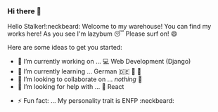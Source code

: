 ### Hi there 👋

<!--
**iftakharopu/iftakharopu** is a ✨ _special_ ✨ repository because its `README.md` (this file) appears on your GitHub profile. -->
Hello Stalker!:neckbeard: Welcome to my warehouse! You can find my works here! As you see I'm lazybum :sleeping:
Please surf on! :smile:

Here are some ideas to get you started:

- 🔭 I’m currently working on ... :computer: Web Development (Django)
- 🌱 I’m currently learning ... German :de: :book: :beer:
- 👯 I’m looking to collaborate on ... *nothing* :notebook_with_decorative_cover:
- 🤔 I’m looking for help with ... :iphone: React
<!-- - 💬 Ask me about ...
- 📫 How to reach me: ... iftakharopu27@gmail.com
- 😄 Pronouns: ... ef-tae-kh-ar--o-pu :penguin: -->
- ⚡ Fun fact: ... My personality trait is ENFP :neckbeard:

